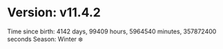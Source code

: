 # Version: v11.4.2
Time since birth: 4142 days, 99409 hours, 5964540 minutes, 357872400 seconds
Season: Winter ❄️
